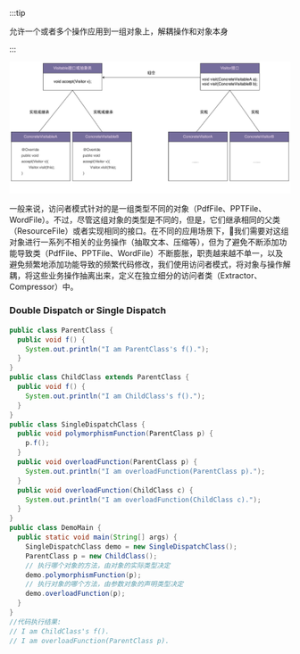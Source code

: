 :::tip

允许一个或者多个操作应用到一组对象上，解耦操作和对象本身

:::

<img src="../.vuepress/public/8fcdd1dccb65af37e7f769e2874819a2.jpg" alt="img" style="zoom:150%;" />

一般来说，访问者模式针对的是一组类型不同的对象（PdfFile、PPTFile、WordFile）。不过，尽管这组对象的类型是不同的，但是，它们继承相同的父类（ResourceFile）或者实现相同的接口。在不同的应用场景下，我们需要对这组对象进行一系列不相关的业务操作（抽取文本、压缩等），但为了避免不断添加功能导致类（PdfFile、PPTFile、WordFile）不断膨胀，职责越来越不单一，以及避免频繁地添加功能导致的频繁代码修改，我们使用访问者模式，将对象与操作解耦，将这些业务操作抽离出来，定义在独立细分的访问者类（Extractor、Compressor）中。



### Double Dispatch or Single Dispatch

```java
public class ParentClass {
  public void f() {
    System.out.println("I am ParentClass's f().");
  }
}
public class ChildClass extends ParentClass {
  public void f() {
    System.out.println("I am ChildClass's f().");
  }
}
public class SingleDispatchClass {
  public void polymorphismFunction(ParentClass p) {
    p.f();
  }
  public void overloadFunction(ParentClass p) {
    System.out.println("I am overloadFunction(ParentClass p).");
  }
  public void overloadFunction(ChildClass c) {
    System.out.println("I am overloadFunction(ChildClass c).");
  }
}
public class DemoMain {
  public static void main(String[] args) {
    SingleDispatchClass demo = new SingleDispatchClass();
    ParentClass p = new ChildClass();
    // 执行哪个对象的方法，由对象的实际类型决定
    demo.polymorphismFunction(p);
    // 执行对象的哪个方法，由参数对象的声明类型决定
    demo.overloadFunction(p);
  }
}
//代码执行结果:
// I am ChildClass's f().
// I am overloadFunction(ParentClass p).
```

